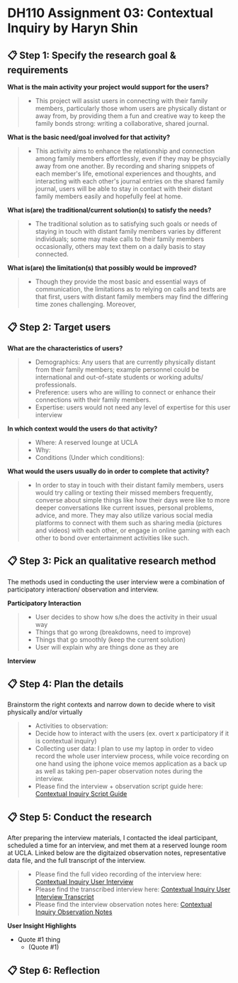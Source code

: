 # DH110 Assignment 03: Contextual Inquiry by Haryn Shin
## 📋 Step 1: Specify the research goal & requirements
**What is the main activity your project would support for the users?**
> - This project will assist users in connecting with their family members, particularly those whom users are physically distant or away from, by providing them a fun and creative way to keep the family bonds strong: writing a collaborative, shared journal. 

**What is the basic need/goal involved for that activity?**
> - This activity aims to enhance the relationship and connection among family members effortlessly, even if they may be phsycially away from one another. By recording and sharing snippets of each member's life, emotional experiences and thoughts, and interacting with each other's journal entries on the shared family journal, users will be able to stay in contact with their distant family members easily and hopefully feel at home. 

**What is(are) the traditional/current solution(s) to satisfy the needs?**
> - The traditional solution as to satisfying such goals or needs of staying in touch with distant family members varies by different individuals; some may make calls to their family members occasionally, others may text them on a daily basis to stay connected. 

**What is(are) the limitation(s) that possibly would be improved?**
> - Though they provide the most basic and essential ways of communication, the limitations as to relying on calls and texts are that first, users with distant family members may find the differing time zones challenging. Moreover, 

## 📋 Step 2: Target users
**What are the characteristics of users?** 
> - Demographics: Any users that are currently physically distant from their family members; example personnel could be international and out-of-state students or working adults/ professionals. 
> - Preference: users who are willing to connect or enhance their connections with their family members. 
> - Expertise: users would not need any level of expertise for this user interview

**In which context would the users do that activity?**
> - Where: A reserved lounge at UCLA
> - Why:
> - Conditions (Under which conditions): 

**What would the users usually do in order to complete that activity?**
> - In order to stay in touch with their distant family members, users would try calling or texting their missed members frequently, converse about simple things like how their days were like to more deeper conversations like current issues, personal problems, advice, and more. They may also utilize various social media platforms to connect with them such as sharing media (pictures and videos) with each other, or engage in online gaming with each other to bond over entertainment activities like such. 

## 📋 Step 3: Pick an qualitative research method
The methods used in conducting the user interview were a combination of participatory interaction/ observation and interview.

**Participatory Interaction**
> - User decides to show how s/he does the activity in their usual way
> - Things that go wrong (breakdowns, need to improve)
> - Things that go smoothly (keep the current solution)
> - User will explain why are things done as they are 

**Interview**


## 📋 Step 4: Plan the details
Brainstorm the right contexts and narrow down to decide where to visit physically and/or virtually
> - Activities to observation: 
> - Decide how to interact with the users (ex. overt x participatory if it is contextual inquiry)
> - Collecting user data: I plan to use my laptop in order to video record the whole user interview process, while voice recording on one hand using the iphone voice memos application as a back up as well as taking pen-paper observation notes during the interview. 
> - Please find the interview + observation script guide here: [Contextual Inquiry Script Guide](https://docs.google.com/document/d/115sMx7jbDYR3zcwKOwoDYMJbRAUE6nvYk_egV3ZdNo8/edit?usp=sharing)

## 📋 Step 5: Conduct the research
After preparing the interview materials, I contacted the ideal participant, scheduled a time for an interview, and met them at a reserved lounge room at UCLA. Linked below are the digitaized observation notes, representative data file, and the full transcript of the interview.
> - Please find the full video recording of the interview here: [Contextual Inquiry User Interview](https://youtu.be/72OVV86BN5M)
> - Please find the transcribed interview here: [Contextual Inquiry User Interview Transcript](https://docs.google.com/document/d/1KGANFbmCY4J4FUPg44TqFym1CGTFQXLztNn8qYWotCw/edit?usp=sharing)
> - Please find the interview observation notes here: [Contextual Inquiry Observation Notes](https://drive.google.com/file/d/1b7VzxsJlcgVWRzCv1dGN2bsC9_xHgAFR/view?usp=sharing)

**User Insight Highlights**
- Quote #1 thing
  - (Quote #1)

## 📋 Step 6: Reflection


